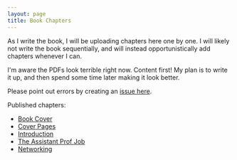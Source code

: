 ```yaml
---
layout: page
title: Book Chapters
---
```


As I write the book, I will be uploading chapters here one by one. I will likely not write the book sequentially, and will instead opportunistically add chapters whenever I can. 

I'm aware the PDFs look terrible right now. Content first! My plan is to write it up, and then spend some time later making it look better.

Please point out errors by creating an [issue here](https://github.com/vijay03/asstprofbook/issues). 

Published chapters:
- [Book Cover](chapters/cover.pdf)
- [Cover Pages](chapters/prelim.pdf)
- [Introduction](chapters/intro.pdf)
- [The Assistant Prof Job](chapters/job.pdf)
- [Networking](chapters/networking.pdf)

